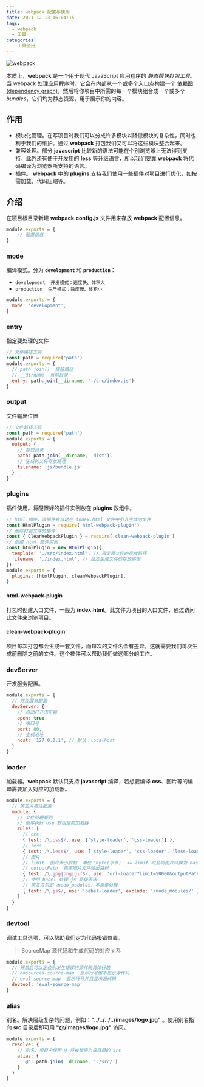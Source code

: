 ```yaml
---
title: webpack 配置与使用
date: 2021-12-13 16:04:15
tags:
  - webpack
  - 工具
categories:
  - 工具使用
---
```


![webpack](https://gitee.com/Rexiamu/image-hosting/raw/master/img/20211213144846.png)

本质上，**webpack** 是一个用于现代 JavaScript 应用程序的 *静态模块打包工具*。当 webpack 处理应用程序时，它会在内部从一个或多个入口点构建一个 [依赖图(dependency graph)](https://webpack.docschina.org/concepts/dependency-graph/)，然后将你项目中所需的每一个模块组合成一个或多个 *bundles*，它们均为静态资源，用于展示你的内容。

<!-- more -->

## 作用

- 模块化管理。在写项目时我们可以分成许多模块以降低模块的复杂性，同时也利于我们的维护。通过  **webpack** 打包我们又可以将这些模块整合起来。
- 兼容处理。部分 **javascript** 比较新的语法可能在个别浏览器上无法得到支持，此外还有便于开发用的 **less** 等升级语言，所以我们要靠 **webpack** 将代码编译为浏览器所支持的语言。
- 插件。 **webpack** 中的 **plugins** 支持我们使用一些插件对项目进行优化，如按需加载，代码压缩等。

## 介绍

在项目根目录新建 **webpack.config.js** 文件用来存放 **webpack** 配置信息。

```js
module.exports = {
	// 配置信息
}
```

### mode

编译模式。分为 **`development`** 和 **`production`**：

- `development  开发模式：速度快、体积大`
- `production  生产模式：数度慢、体积小`

```js
module.exports = { 
  mode: 'development',
}
```

### entry

指定要处理的文件

```js
// 文件路径工具
const path = require('path')
module.exports = { 
  // path.join()  拼接路径
  // __dirname  当前目录
  entry: path.join(__dirname, './src/index.js')
}
```

### output

文件输出位置

```js
// 文件路径工具
const path = require('path')
module.exports = { 
  output: {
    // 存放目录
    path: path.join(__dirname, 'dist'),
    // 生成的文件存放路径
    filename: 'js/bundle.js'
  }
}
```

### plugins

插件使用。将配置好的插件实例放在 **plugins** 数组中。

```js
// html 插件，该插件会自动在 index.html 文件中引入生成的文件
const HtmlPlugin = require('html-webpack-plugin')
// 删除打包文件的插件
const { CleanWebpackPlugin } = require('clean-webpack-plugin')  
// 创建 html 插件实例  
const htmlPlugin = new HtmlPlugin({ 
  template: './src/index.html', // 指定原文件的存放路径 
  filename: './index.html', // 指定生成文件的存放路径  
}) 
module.exports = { 
  plugins: [htmlPlugin, cleanWebpackPlugin],
}
```

#### html-webpack-plugin

打包时创建入口文件，一般为 **index.html**。此文件为项目的入口文件，通过访问此文件来浏览项目。

#### clean-webpack-plugin

项目每次打包都会生成一套文件，而每次的文件名会有差异，这就需要我们每次生成前删除之前的文件。这个插件可以帮助我们做这部分的工作。

### devServer

开发服务配置。

```js
module.exports = { 
  // 开发服务配置
  devServer: {
    // 自动打开浏览器
    open: true,
    // 端口号
    port: 80,
    // 主机地址
    host: '127.0.0.1', // 默认：localhost
  }
}
```

### loader

加载器。**webpack** 默认只支持 **javascript** 编译，若想要编译 **css**、图片等的编译需要加入对应的加载器。

```js
module.exports = { 
  // 第三方模块配置
  module: {
    // 文件处理规则
    // 倒序执行 use 数组里的加载器
    rules: [
      // css
      { test: /\.css$/, use: ['style-loader', 'css-loader'] },
      // less
      { test: /\.less$/, use: ['style-loader', 'css-loader', 'less-loader'] },
      // 图片
      // limit  图片大小限制  单位：byte(字节)  <= limit 时会将图片转换为 base64 格式，否者为原来格式
      // outputPath  指定图片文件输出路径
      { test: /\.jpg|png|gif$/, use: 'url-loader?limit=50000&outputPath=images' },
      // 使用 babel 处理 js 高级语法
      // 第三方包即（node_modules）不需要处理
      { test: /\.js$/, use: 'babel-loader', exclude: '/node_modules/' },
    ]
  }
}
```

### devtool

调试工具选项，可以帮助我们定为代码报错位置。

> SourceMap 源代码和生成代码的对应关系

```js
module.exports = { 
  // 开启后可以定位到发生错误的源代码具体行数
  // nosources-source-map  显示行号但不显示源代码
  // eval-source-map  显示行号并且显示源代码
  devtool: 'eval-source-map'
}
```

### alias

别名。解决层级复杂的问题，例如：**"../../../../images/logo.jpg"** 。使用别名指向 **src** 目录后即可用 **"@/images/logo.jpg"** 访问。

```js
module.exports = { 
  resolve: {
    // 别名，项目中使用 @ 将被替换为根目录的 src
    alias: {
      '@': path.join(__dirname, './src/')
    }
  }
}
```
